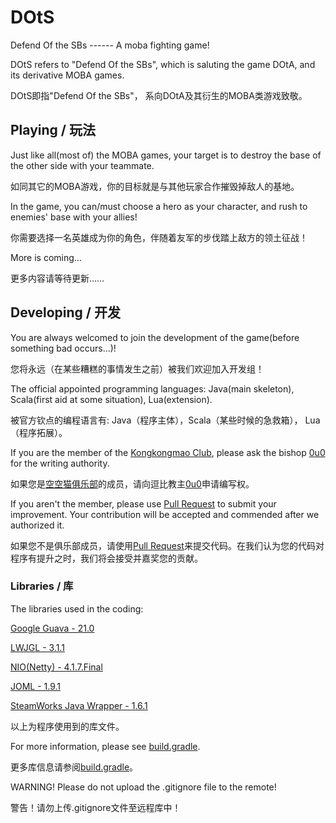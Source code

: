 ﻿# DOtS
Defend Of the SBs ------ A moba fighting game!

DOtS refers to "Defend Of the SBs", which is saluting the game DOtA, and its derivative MOBA games.

DOtS即指"Defend Of the SBs"， 系向DOtA及其衍生的MOBA类游戏致敬。

## Playing / 玩法
Just like all(most of) the MOBA games, your target is to destroy the base of the other side with your teammate.

如同其它的MOBA游戏，你的目标就是与其他玩家合作摧毁掉敌人的基地。

In the game, you can/must choose a hero as your character, and rush to enemies' base with your allies!

你需要选择一名英雄成为你的角色，伴随着友军的步伐踏上敌方的领土征战！

More is coming...

更多内容请等待更新……

## Developing / 开发
You are always welcomed to join the development of the game(before something bad occurs...)!

您将永远（在某些糟糕的事情发生之前）被我们欢迎加入开发组！

The official appointed programming languages: Java(main skeleton), Scala(first aid at some situation), Lua(extension).

被官方钦点的编程语言有: Java（程序主体），Scala（某些时候的急救箱）， Lua（程序拓展）。

If you are the member of the [Kongkongmao Club](http://kongkongmao.club), please ask the bishop [0u0](https://github.com/jacky8399) for the writing authority.

如果您是[空空猫俱乐部](http://kongkongmao.club)的成员，请向逗比教主[0u0](https://github.com/jacky8399)申请编写权。

If you aren't the member, please use [Pull Request](https://github.com/kongkongmao/DOtS/compare) to submit your improvement. Your contribution will be accepted and commended after we authorized it.

如果您不是俱乐部成员，请使用[Pull Request](https://github.com/kongkongmao/DOtS/compare)来提交代码。在我们认为您的代码对程序有提升之时，我们将会接受并嘉奖您的贡献。

### Libraries / 库

The libraries used in the coding:


[Google Guava - 21.0](https://github.com/google/guava)


[LWJGL - 3.1.1](https://www.lwjgl.org/)


[NIO(Netty) - 4.1.7.Final](http://netty.io/)


[JOML - 1.9.1](https://github.com/JOML-CI/JOML)


[SteamWorks Java Wrapper - 1.6.1](https://github.com/code-disaster/steamworks4j)


以上为程序使用到的库文件。

For more information, please see [build.gradle](https://github.com/kongkongmao/DOtS/blob/master/build.gradle).

更多库信息请参阅[build.gradle](https://github.com/kongkongmao/DOtS/blob/master/build.gradle)。

WARNING! Please do not upload the .gitignore file to the remote!

警告！请勿上传.gitignore文件至远程库中！
